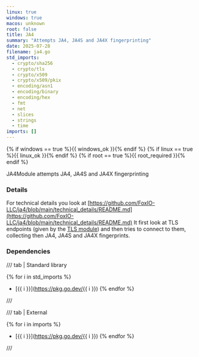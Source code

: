 ```yaml
---
linux: true
windows: true
macos: unknown
root: false
title: JA4
summary: "Attempts JA4, JA4S and JA4X fingerprinting"
date: 2025-07-28
filename: ja4.go
std_imports:
  - crypto/sha256
  - crypto/tls
  - crypto/x509
  - crypto/x509/pkix
  - encoding/asn1
  - encoding/binary
  - encoding/hex
  - fmt
  - net
  - slices
  - strings
  - time
imports: []
---
```


{% if windows == true %}{{ windows_ok }}{% endif %}
{% if linux == true %}{{ linux_ok }}{% endif %}
{% if root == true %}{{ root_required }}{% endif %}

JA4Module attempts JA4, JA4S and JA4X fingerprinting

### Details


For technical details you look at [https://github.com/FoxIO-LLC/ja4/blob/main/technical_details/README.md](https://github.com/FoxIO-LLC/ja4/blob/main/technical_details/README.md) It first look at TLS endpoints (given by the [TLS module](./tls.md)) and then tries to connect to them, collecting then JA4, JA4S and JA4X fingerprints.

### Dependencies

/// tab | Standard library

{% for i in std_imports %}
- [{{ i }}](https://pkg.go.dev/{{ i }})
{% endfor %}

///

/// tab | External

{% for i in imports %}
- [{{ i }}](https://pkg.go.dev/{{ i }})
{% endfor %}

///
